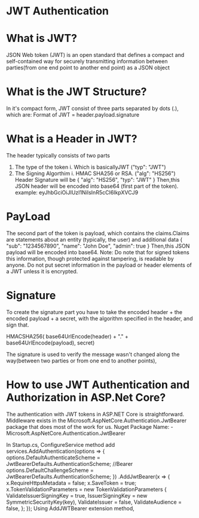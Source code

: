 # JWT Authentication

# What is JWT?
JSON Web token (JWT) is an open standard that defines a compact and self-contained way for securely transmitting information between parties(from one end point to another end point) as a JSON object

# What is the JWT Structure?
In it's compact form, JWT consist of three parts separated by dots (.), which are:
 Format of JWT = header.payload.signature

# What is a Header in JWT?
The header typically consists of two parts
 1. The type of the token
    i. Which is basicallyJWT ("typ": "JWT")
 2. The Signing Algorthim
    i. HMAC SHA256 or RSA. ("alg": "HS256")
Header Signature will be
{
  "alg": "HS256",
  "typ": "JWT"
}
Then,this JSON header will be encoded into base64 (first part of the token).
example:
  eyJhbGciOiJIUzI1NiIsInR5cCI6IkpXVCJ9

# PayLoad
The second part of the token is payload, which contains the claims.Claims are statements about an entity (typically, the user) and additional data
{
  "sub": "1234567890",
  "name": "John Doe",
  "admin": true
}
Then,this JSON payload will be encoded into base64.
Note: Do note that for signed tokens this information, though protected against tampering, is readable by anyone. Do not put secret information in the payload or header elements of a JWT unless it is encrypted.

# Signature
To create the signature part you have to take the encoded header + the encoded payload + a secret, with the algorithm specified in the header, and sign that.

HMACSHA256(
  base64UrlEncode(header) + "." +
  base64UrlEncode(payload),
  secret)
  
  The signature is used to verify the message wasn't changed along the way(between two parties or from one end to another points),
 
 # How to use JWT Authentication and Authorization in ASP.Net Core?
  The authentication with JWT tokens in ASP.NET Core is straightforward. Middleware exists in the Microsoft.AspNetCore.Authentication.JwtBearer package that does most of the work for us.
  Nuget Package Name: -
       Microsoft.AspNetCore.Authentication.JwtBearer
       
  In Startup.cs, ConfigureService method add
        services.AddAuthentication(options =>
      {
          options.DefaultAuthenticateScheme = JwtBearerDefaults.AuthenticationScheme; //Bearer
          options.DefaultChallengeScheme = JwtBearerDefaults.AuthenticationScheme;
      })
      .AddJwtBearer(x =>
      {
          x.RequireHttpsMetadata = false;
          x.SaveToken = true;
          x.TokenValidationParameters = new TokenValidationParameters
          {
              ValidateIssuerSigningKey = true,
              IssuerSigningKey = new SymmetricSecurityKey(key),
              ValidateIssuer = false,
              ValidateAudience = false,
          };
      });
   Using AddJWTBearer extension method,   
      

       
   
 
 


